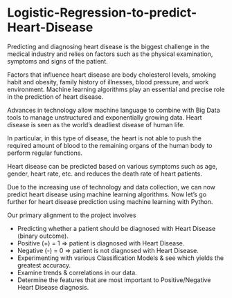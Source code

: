 # Logistic-Regression-to-predict-Heart-Disease
Predicting and diagnosing heart disease is the biggest challenge in the medical industry and relies on factors such
as the physical examination, symptoms and signs of the patient.

Factors that influence heart disease are body cholesterol levels, smoking habit and obesity, family history of illnesses,
blood pressure, and work environment. Machine learning algorithms play an essential and precise role in the prediction of heart disease.

Advances in technology allow machine language to combine with Big Data tools to manage unstructured and exponentially growing data. 
Heart disease is seen as the world’s deadliest disease of human life. 

In particular, in this type of disease, the heart is not able to push the required amount of blood to the remaining organs of the human body to perform regular functions.

Heart disease can be predicted based on various symptoms such as age, gender, heart rate, etc. and reduces the death rate of heart patients.

Due to the increasing use of technology and data collection, we can now predict heart disease using machine learning algorithms. Now let’s go further for heart disease prediction using machine learning with Python.

Our primary alignment to the project involves
- Predicting whether a patient should be diagnosed with Heart Disease (binary outcome).
- Positive (+) = 1 => patient is diagnosed with Heart Disease.
- Negative (-) = 0 => patient is not diagnosed with Heart Disease.
- Experimenting with various Classification Models & see which yields the greatest accuracy.
- Examine trends & correlations in our data.
- Determine the features that are most important to Positive/Negative Heart Disease diagnosis.
